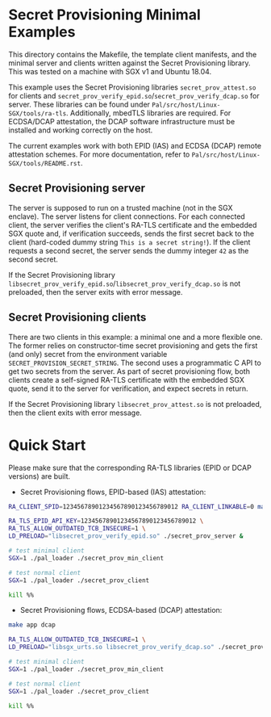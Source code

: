 # Secret Provisioning Minimal Examples

This directory contains the Makefile, the template client manifests, and the minimal server and
clients written against the Secret Provisioning library.  This was tested on a machine with SGX v1
and Ubuntu 18.04.

This example uses the Secret Provisioning libraries `secret_prov_attest.so` for clients and
`secret_prov_verify_epid.so`/`secret_prov_verify_dcap.so` for server. These libraries can be found
under `Pal/src/host/Linux-SGX/tools/ra-tls`. Additionally, mbedTLS libraries are required. For
ECDSA/DCAP attestation, the DCAP software infrastructure must be installed and working correctly on
the host.

The current examples work with both EPID (IAS) and ECDSA (DCAP) remote attestation schemes. For
more documentation, refer to `Pal/src/host/Linux-SGX/tools/README.rst`.


## Secret Provisioning server

The server is supposed to run on a trusted machine (not in the SGX enclave). The server listens for
client connections. For each connected client, the server verifies the client's RA-TLS certificate
and the embedded SGX quote and, if verification succeeds, sends the first secret back to the client
(hard-coded dummy string `This is a secret string!`). If the client requests a second secret, the
server sends the dummy integer `42` as the second secret.

If the Secret Provisioning library `libsecret_prov_verify_epid.so`/`libsecret_prov_verify_dcap.so`
is not preloaded, then the server exits with error message.


## Secret Provisioning clients

There are two clients in this example: a minimal one and a more flexible one. The former relies
on constructor-time secret provisioning and gets the first (and only) secret from the environment
variable `SECRET_PROVISION_SECRET_STRING`. The second uses a programmatic C API to get two secrets
from the server. As part of secret provisioning flow, both clients create a self-signed RA-TLS
certificate with the embedded SGX quote, send it to the server for verification, and expect secrets
in return.

If the Secret Provisioning library `libsecret_prov_attest.so` is not preloaded, then the client
exits with error message.


# Quick Start

Please make sure that the corresponding RA-TLS libraries (EPID or DCAP versions) are built.

- Secret Provisioning flows, EPID-based (IAS) attestation:

```sh
RA_CLIENT_SPID=12345678901234567890123456789012 RA_CLIENT_LINKABLE=0 make app epid

RA_TLS_EPID_API_KEY=12345678901234567890123456789012 \
RA_TLS_ALLOW_OUTDATED_TCB_INSECURE=1 \
LD_PRELOAD="libsecret_prov_verify_epid.so" ./secret_prov_server &

# test minimal client
SGX=1 ./pal_loader ./secret_prov_min_client

# test normal client
SGX=1 ./pal_loader ./secret_prov_client

kill %%
```

- Secret Provisioning flows, ECDSA-based (DCAP) attestation:

```sh
make app dcap

RA_TLS_ALLOW_OUTDATED_TCB_INSECURE=1 \
LD_PRELOAD="libsgx_urts.so libsecret_prov_verify_dcap.so" ./secret_prov_server &

# test minimal client
SGX=1 ./pal_loader ./secret_prov_min_client

# test normal client
SGX=1 ./pal_loader ./secret_prov_client

kill %%
```
